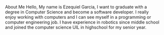 About Me
Hello,
My name is Ezequiel Garcia, I want to graduate with a degree in Computer Science and become a software developer. 
I really enjoy working with computers and I can see myself in a programming or computer engineering job. 
I have experience in robotics since middle school and joined the computer science UIL in highschool for my senior year. 
